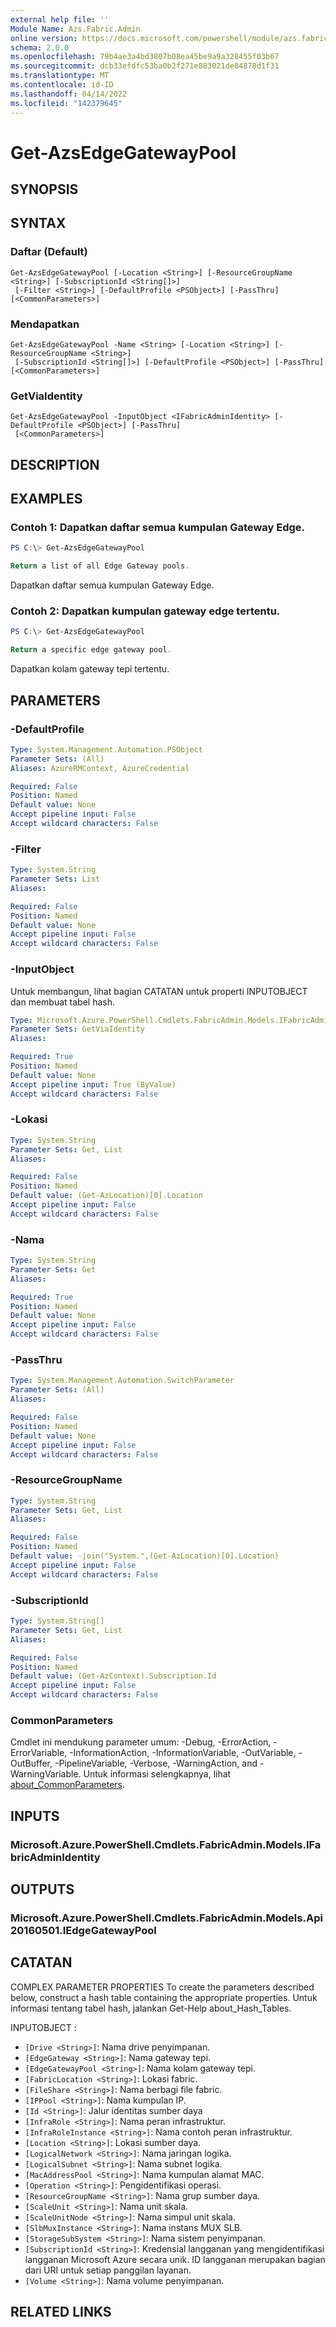 ```yaml
---
external help file: ''
Module Name: Azs.Fabric.Admin
online version: https://docs.microsoft.com/powershell/module/azs.fabric.admin/get-azsedgegatewaypool
schema: 2.0.0
ms.openlocfilehash: 79b4ae3a4bd3807b08ea45be9a9a328455f03b67
ms.sourcegitcommit: dcb33efdfc53ba0b2f271e883021de84878d1f31
ms.translationtype: MT
ms.contentlocale: id-ID
ms.lasthandoff: 04/14/2022
ms.locfileid: "142379645"
---
```

# Get-AzsEdgeGatewayPool

## SYNOPSIS


## SYNTAX

### Daftar (Default)
```
Get-AzsEdgeGatewayPool [-Location <String>] [-ResourceGroupName <String>] [-SubscriptionId <String[]>]
 [-Filter <String>] [-DefaultProfile <PSObject>] [-PassThru] [<CommonParameters>]
```

### Mendapatkan
```
Get-AzsEdgeGatewayPool -Name <String> [-Location <String>] [-ResourceGroupName <String>]
 [-SubscriptionId <String[]>] [-DefaultProfile <PSObject>] [-PassThru] [<CommonParameters>]
```

### GetViaIdentity
```
Get-AzsEdgeGatewayPool -InputObject <IFabricAdminIdentity> [-DefaultProfile <PSObject>] [-PassThru]
 [<CommonParameters>]
```

## DESCRIPTION


## EXAMPLES

### Contoh 1: Dapatkan daftar semua kumpulan Gateway Edge.
```powershell
PS C:\> Get-AzsEdgeGatewayPool

Return a list of all Edge Gateway pools.
```

Dapatkan daftar semua kumpulan Gateway Edge.

### Contoh 2: Dapatkan kumpulan gateway edge tertentu.
```powershell
PS C:\> Get-AzsEdgeGatewayPool

Return a specific edge gateway pool.
```

Dapatkan kolam gateway tepi tertentu.

## PARAMETERS

### -DefaultProfile


```yaml
Type: System.Management.Automation.PSObject
Parameter Sets: (All)
Aliases: AzureRMContext, AzureCredential

Required: False
Position: Named
Default value: None
Accept pipeline input: False
Accept wildcard characters: False

```

### -Filter


```yaml
Type: System.String
Parameter Sets: List
Aliases:

Required: False
Position: Named
Default value: None
Accept pipeline input: False
Accept wildcard characters: False

```

### -InputObject
Untuk membangun, lihat bagian CATATAN untuk properti INPUTOBJECT dan membuat tabel hash.

```yaml
Type: Microsoft.Azure.PowerShell.Cmdlets.FabricAdmin.Models.IFabricAdminIdentity
Parameter Sets: GetViaIdentity
Aliases:

Required: True
Position: Named
Default value: None
Accept pipeline input: True (ByValue)
Accept wildcard characters: False

```

### -Lokasi


```yaml
Type: System.String
Parameter Sets: Get, List
Aliases:

Required: False
Position: Named
Default value: (Get-AzLocation)[0].Location
Accept pipeline input: False
Accept wildcard characters: False

```

### -Nama


```yaml
Type: System.String
Parameter Sets: Get
Aliases:

Required: True
Position: Named
Default value: None
Accept pipeline input: False
Accept wildcard characters: False

```

### -PassThru


```yaml
Type: System.Management.Automation.SwitchParameter
Parameter Sets: (All)
Aliases:

Required: False
Position: Named
Default value: None
Accept pipeline input: False
Accept wildcard characters: False

```

### -ResourceGroupName


```yaml
Type: System.String
Parameter Sets: Get, List
Aliases:

Required: False
Position: Named
Default value: -join("System.",(Get-AzLocation)[0].Location)
Accept pipeline input: False
Accept wildcard characters: False

```

### -SubscriptionId


```yaml
Type: System.String[]
Parameter Sets: Get, List
Aliases:

Required: False
Position: Named
Default value: (Get-AzContext).Subscription.Id
Accept pipeline input: False
Accept wildcard characters: False

```

### CommonParameters
Cmdlet ini mendukung parameter umum: -Debug, -ErrorAction, -ErrorVariable, -InformationAction, -InformationVariable, -OutVariable, -OutBuffer, -PipelineVariable, -Verbose, -WarningAction, and -WarningVariable. Untuk informasi selengkapnya, lihat [about_CommonParameters](http://go.microsoft.com/fwlink/?LinkID=113216).

## INPUTS

### Microsoft.Azure.PowerShell.Cmdlets.FabricAdmin.Models.IFabricAdminIdentity

## OUTPUTS

### Microsoft.Azure.PowerShell.Cmdlets.FabricAdmin.Models.Api20160501.IEdgeGatewayPool



## CATATAN

COMPLEX PARAMETER PROPERTIES To create the parameters described below, construct a hash table containing the appropriate properties. Untuk informasi tentang tabel hash, jalankan Get-Help about_Hash_Tables.

INPUTOBJECT <IFabricAdminIdentity>: 
  - `[Drive <String>]`: Nama drive penyimpanan.
  - `[EdgeGateway <String>]`: Nama gateway tepi.
  - `[EdgeGatewayPool <String>]`: Nama kolam gateway tepi.
  - `[FabricLocation <String>]`: Lokasi fabric.
  - `[FileShare <String>]`: Nama berbagi file fabric.
  - `[IPPool <String>]`: Nama kumpulan IP.
  - `[Id <String>]`: Jalur identitas sumber daya
  - `[InfraRole <String>]`: Nama peran infrastruktur.
  - `[InfraRoleInstance <String>]`: Nama contoh peran infrastruktur.
  - `[Location <String>]`: Lokasi sumber daya.
  - `[LogicalNetwork <String>]`: Nama jaringan logika.
  - `[LogicalSubnet <String>]`: Nama subnet logika.
  - `[MacAddressPool <String>]`: Nama kumpulan alamat MAC.
  - `[Operation <String>]`: Pengidentifikasi operasi.
  - `[ResourceGroupName <String>]`: Nama grup sumber daya.
  - `[ScaleUnit <String>]`: Nama unit skala.
  - `[ScaleUnitNode <String>]`: Nama simpul unit skala.
  - `[SlbMuxInstance <String>]`: Nama instans MUX SLB.
  - `[StorageSubSystem <String>]`: Nama sistem penyimpanan.
  - `[SubscriptionId <String>]`: Kredensial langganan yang mengidentifikasi langganan Microsoft Azure secara unik. ID langganan merupakan bagian dari URI untuk setiap panggilan layanan.
  - `[Volume <String>]`: Nama volume penyimpanan.

## RELATED LINKS

